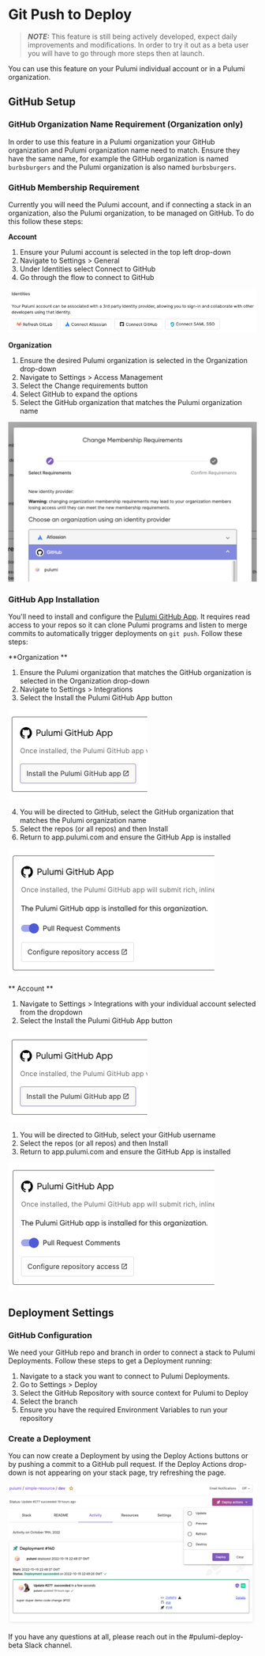 # Git Push to Deploy

> **_NOTE:_**  This feature is still being actively developed, expect daily improvements and modifications. In order to try it out as a beta user you will have to go through more steps then at launch.

You can use this feature on your Pulumi individual account or in a Pulumi organization.

## GitHub Setup

### GitHub Organization Name Requirement (Organization only)

In order to use this feature in a Pulumi organization your GitHub organization and Pulumi organization name need to match. Ensure they have the same name, for example the GitHub organization is named `burbsburgers` and the Pulumi organization is also named `burbsburgers`.

### GitHub Membership Requirement

Currently you will need the Pulumi account, and if connecting a stack in an organization, also the Pulumi organization, to be managed on GitHub. To do this follow these steps:

**Account**

1. Ensure your Pulumi account is selected in the top left drop-down
2. Navigate to Settings > General
3. Under Identities select Connect to GitHub
4. Go through the flow to connect to GitHub

![account](account.png)

**Organization**

1. Ensure the desired Pulumi organization is selected in the Organization drop-down
2. Navigate to Settings > Access Management
3. Select the Change requirements button
4. Select GitHub to expand the options
5. Select the GitHub organization that matches the Pulumi organization name

<img src="org.png" alt="org" width="600"/>

### GitHub App Installation

You'll need to install and configure the [Pulumi GitHub App](https://github.com/apps/pulumi). It requires read access to your repos so it can clone Pulumi programs and listen to merge commits to automatically trigger deployments on `git push`. Follow these steps:

**Organization **

1. Ensure the Pulumi organization that matches the GitHub organization is selected in the Organization drop-down
2. Navigate to Settings > Integrations
3. Select the Install the Pulumi GitHub App button
  
![gha-install](gha-install.png)

4. You will be directed to GitHub, select the GitHub organization that matches the Pulumi organization name
5. Select the repos (or all repos) and then Install 
6. Return to app.pulumi.com and ensure the GitHub App is installed

![gha-installed](gha-installed.png)

** Account **

1. Navigate to Settings > Integrations with your individual account selected from the dropdown
2. Select the Install the Pulumi GitHub App button
  
![gha-install](gha-install.png)

1. You will be directed to GitHub, select your GitHub username
2. Select the repos (or all repos) and then Install
3. Return to app.pulumi.com and ensure the GitHub App is installed

![gha-installed](gha-installed.png)

## Deployment Settings

### GitHub Configuration

We need your GitHub repo and branch in order to connect a stack to Pulumi Deployments. Follow these steps to get a Deployment running:

1. Navigate to a stack you want to connect to Pulumi Deployments.
2. Go to Settings > Deploy
3. Select the GitHub Repository with source context for Pulumi to Deploy
4. Select the branch
5. Ensure you have the required Environment Variables to run your repository

### Create a Deployment

You can now create a Deployment by using the Deploy Actions buttons or by pushing a commit to a GitHub pull request. If the Deploy Actions drop-down is not appearing on your stack page, try refreshing the page.

![deploy-actions](deploy-actions.png)

If you have any questions at all, please reach out in the #pulumi-deploy-beta Slack channel.
